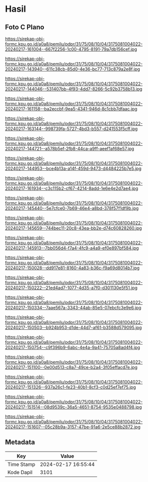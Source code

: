 # Hasil

## Foto C Plano

https://sirekap-obj-formc.kpu.go.id/a0a8/pemilu/pdpr/31/75/08/10/04/3175081004022-20240217-161004--667f2256-1c00-4795-8191-79a7db156cef.jpg

https://sirekap-obj-formc.kpu.go.id/a0a8/pemilu/pdpr/31/75/08/10/04/3175081004022-20240217-143940--611c38cb-85d0-4e36-bc77-713c879a2e8f.jpg

https://sirekap-obj-formc.kpu.go.id/a0a8/pemilu/pdpr/31/75/08/10/04/3175081004022-20240217-144046--531407bb-4f93-4dd7-8266-5c92b3758b13.jpg

https://sirekap-obj-formc.kpu.go.id/a0a8/pemilu/pdpr/31/75/08/10/04/3175081004022-20240217-161158--ba2eccbf-9ea5-4341-946d-8c1cbb7dfaac.jpg

https://sirekap-obj-formc.kpu.go.id/a0a8/pemilu/pdpr/31/75/08/10/04/3175081004022-20240217-163144--998739fa-5727-4bd3-b557-d241553f5cff.jpg

https://sirekap-obj-formc.kpu.go.id/a0a8/pemilu/pdpr/31/75/08/10/04/3175081004022-20240217-144721--a578b5ef-2fb8-44ca-a9ff-aeef1af68e57.jpg

https://sirekap-obj-formc.kpu.go.id/a0a8/pemilu/pdpr/31/75/08/10/04/3175081004022-20240217-144953--bce4b13a-a14f-459d-9473-d4484225b7e5.jpg

https://sirekap-obj-formc.kpu.go.id/a0a8/pemilu/pdpr/31/75/08/10/04/3175081004022-20240217-161934--c3c115b2-cf67-4214-8add-1e6e4e2d7ae4.jpg

https://sirekap-obj-formc.kpu.go.id/a0a8/pemilu/pdpr/31/75/08/10/04/3175081004022-20240217-145440--5e7cfce0-7b69-46e4-a8bd-378f57f1df9b.jpg

https://sirekap-obj-formc.kpu.go.id/a0a8/pemilu/pdpr/31/75/08/10/04/3175081004022-20240217-145659--744bec11-20c8-43ea-bb2e-d74c60828260.jpg

https://sirekap-obj-formc.kpu.go.id/a0a8/pemilu/pdpr/31/75/08/10/04/3175081004022-20240217-145913--7bb056d4-f7a4-4fc9-a4a9-ef0e897bf584.jpg

https://sirekap-obj-formc.kpu.go.id/a0a8/pemilu/pdpr/31/75/08/10/04/3175081004022-20240217-150028--dd917e81-8160-4a83-b36c-f9a69d8014b7.jpg

https://sirekap-obj-formc.kpu.go.id/a0a8/pemilu/pdpr/31/75/08/10/04/3175081004022-20240217-150222--21ed4ad7-1077-4d35-a7f0-d301130e5f51.jpg

https://sirekap-obj-formc.kpu.go.id/a0a8/pemilu/pdpr/31/75/08/10/04/3175081004022-20240217-150334--7aae567a-3343-44ab-85e5-07ebcfc3e9e6.jpg

https://sirekap-obj-formc.kpu.go.id/a0a8/pemilu/pdpr/31/75/08/10/04/3175081004022-20240217-150503--b924b953-d1de-44d7-af61-b3588d579095.jpg

https://sirekap-obj-formc.kpu.go.id/a0a8/pemilu/pdpr/31/75/08/10/04/3175081004022-20240217-150754--c9f396b9-6abc-4e4a-9a41-75705a8ad4f4.jpg

https://sirekap-obj-formc.kpu.go.id/a0a8/pemilu/pdpr/31/75/08/10/04/3175081004022-20240217-151100--0e00d513-c8a7-49ce-b2a4-3f05effacd7e.jpg

https://sirekap-obj-formc.kpu.go.id/a0a8/pemilu/pdpr/31/75/08/10/04/3175081004022-20240217-151326--937a26c1-fe23-40b1-8cf3-c0d25ef7ef75.jpg

https://sirekap-obj-formc.kpu.go.id/a0a8/pemilu/pdpr/31/75/08/10/04/3175081004022-20240217-151514--08d9539c-36a5-4651-8754-9535e0488798.jpg

https://sirekap-obj-formc.kpu.go.id/a0a8/pemilu/pdpr/31/75/08/10/04/3175081004022-20240217-151607--05c28b9a-3157-47be-91a6-2e5ce88b2872.jpg


## Metadata

| Key        | Value               |
| ---------- | ------------------- |
| Time Stamp | 2024-02-17 16:55:44 |
| Kode Dapil | 3101                |




